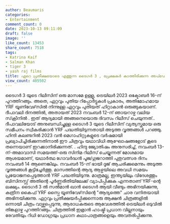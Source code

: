 ```yaml
---
author: Beaumaris
categories:
- Entertainment
comment_count: 0
date: 2023-10-13 09:11:09
draft: false
image: ''
like_count: 13453
share_count: 7518
tags:
- Katrina Kaif
- Salman Khan
- tiger 3
- yash raj films
title: ഏറെ പ്രതീക്ഷയോടെ എത്തുന്ന ടൈഗർ 3 , പ്രേക്ഷകർ കാത്തിരിക്കുന്ന അപ്ഡേറ്റ് ഏത്തി
view_count: 405502
---
```


ടൈഗർ 3 യുടെ റിലീസിന് ഒരു മാസമേ ഉള്ളൂ, ട്രെയിലർ 2023 ഒക്ടോബർ 16-ന് പുറത്തിറങ്ങും. അതെ, ഏറ്റവും പുതിയ റിപ്പോർട്ടുകൾ പ്രകാരം, അതിമോഹമായ YRF യൂണിവേഴ്‌സിൽ നിന്നുള്ള ഏറ്റവും പുതിയത് ഹിറ്റാകാൻ ഒരുങ്ങുകയാണ്. ദീപാവലി ദിനത്തിൽ, അതായത് 2023 നവംബർ 12-ന് ഞായറാഴ്ച വലിയ സ്‌ക്രീനിൽ . ഇത് ആദ്യമായി അങ്ങനെയൊരു ദിവസം റിലീസ് ചെയുന്നത്.. ദീപാവലിയോട് അനുബന്ധിച്ചുള്ള ടൈഗർ 3 യുടെ റിലീസിന് വ്യത്യസ്തമായ ഒരു സമീപനം സ്വീകരിക്കാൻ YRF പദ്ധതിയിടുന്നതായി അടുത്ത വൃത്തങ്ങൾ പറഞ്ഞു. ഹിന്ദി കലണ്ടറിൽ 2023 വൻ മെഗാഹിറ്റുകളുടെ വർഷമായി പ്രഖ്യാപിച്ചിരിക്കുന്നതിനാൽ ഈ ചിത്രവും യഥാവിധി ആഘോഷങ്ങളോട് കൂടെ തന്നെയാണ് ഇറക്കാനിരിക്കുന്നത്. . ഹിന്ദു ജ്യോതിഷം അനുസരിച്ച്, നവംബർ 13-ന്-അമാവാസി സമയത്ത്-ഒരു സിനിമ റിലീസ് ചെയ്യുന്നത് മോശമായ ആശയമാണ്, യഥാർത്ഥ ഗോവർദ്ധൻ പൂജ/ഗുജറാത്തി പുതുവത്സര ദിനം നവംബർ 14 ആണെങ്കിലും. നവംബർ 15-ന് ഭായി ദൂജ് ആചരിക്കുമെന്നും അടുത്ത വൃത്തങ്ങൾ കൂട്ടിച്ചേർത്തു. മാസത്തിന്റെ ആദ്യ ആഴ്ചയിലെ അവധി സമയം പ്രയോജനപ്പെടുത്താൻ YRF പദ്ധതിയിടുന്നു. മാത്രമല്ല, ഇന്ത്യയിലും വിദേശത്തും ബിസിനസ്സ് അതിന്റെ പൂർണ്ണരീതിയിലേക്ക് വ്യാപിപ്പിക്കുക എന്നതാണ് YRF-ന്റെ ലക്ഷ്യം. ടൈഗർ 3 ൽ സൽമാൻ ഖാൻ ടൈഗർ ആയി വീണ്ടും അഭിനയിക്കുന്നു, കത്രീന കൈഫ് YRF സ്പൈ യൂണിവേഴ്‌സിന്റെ "ആദ്യത്തെ" ചാര വനിതയായി അഭിനയിക്കുന്നു. ഏറ്റവും പ്രതീക്ഷയർപ്പിക്കുന്നൊരു ആക്ഷൻ ചിത്രങ്ങളിൽ ഒന്നായി ചിത്രം വാഴ്ത്തപ്പെടുന്നു, ആരാധകരുടെ ആവേശത്തിൽ ട്രെയിലർ ഒടുവിൽ തിങ്കളാഴ്ച പുറത്തിറങ്ങും. ചിത്രത്തിൽ ഇമ്രാൻ ഹാഷ്മി പ്രധാന വില്ലനായും രേവതിയും റിധി ഡോഗ്രയും പ്രധാന കഥാപാത്രങ്ങളെയും അവതരിപ്പിക്കുന്നു.